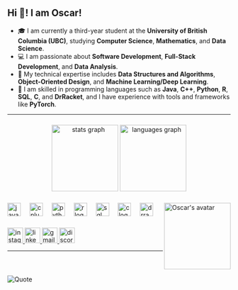 <h2 align="left">Hi 👋! I am Oscar!</h2>

- 🎓 I am currently a third-year student at the **University of British Columbia (UBC)**, studying **Computer Science**, **Mathematics**, and **Data Science**.
- 💻 I am passionate about **Software Development**, **Full-Stack Development**, and **Data Analysis**.
- 🌱 My technical expertise includes **Data Structures and Algorithms**, **Object-Oriented Design**, and **Machine Learning/Deep Learning**.
- 🔧 I am skilled in programming languages such as **Java**, **C++**, **Python**, **R**, **SQL**, **C**, and **DrRacket**, and I have experience with tools and frameworks like **PyTorch**.

---

###

<div align="center">
  <img src="https://github-readme-stats.vercel.app/api?username=Oscarcheng0312&hide_title=false&hide_rank=false&show_icons=true&include_all_commits=true&count_private=true&disable_animations=false&theme=dracula&locale=en&hide_border=false" height="150" alt="stats graph"  />
  <img src="https://github-readme-stats.vercel.app/api/top-langs?username=Oscarcheng0312&locale=en&hide=jupyter%20notebook&hide_title=false&layout=compact&card_width=320&langs_count=10&theme=dracula&hide_border=false" height="150" alt="languages graph"  />
</div>




###

<img align="right" height="150" src="https://i.postimg.cc/prxTQ8r3/1.jpg" alt="Oscar's avatar" />

###

<div align="left">
  <img src="https://cdn.jsdelivr.net/gh/devicons/devicon/icons/java/java-original.svg" height="30" alt="java logo"  />
  <img width="12" />
  <img src="https://cdn.jsdelivr.net/gh/devicons/devicon/icons/cplusplus/cplusplus-original.svg" height="30" alt="cplusplus logo"  />
  <img width="12" />
  <img src="https://cdn.jsdelivr.net/gh/devicons/devicon/icons/python/python-original.svg" height="30" alt="python logo"  />
  <img width="12" />
  <img src="https://cdn.jsdelivr.net/gh/devicons/devicon/icons/r/r-original.svg" height="30" alt="r logo"  />
  <img width="12" />
  <img src="https://cdn.jsdelivr.net/gh/devicons/devicon/icons/mysql/mysql-original.svg" height="30" alt="sql logo"  />
  <img width="12" />
  <img src="https://cdn.jsdelivr.net/gh/devicons/devicon/icons/c/c-original.svg" height="30" alt="c logo"  />
  <img width="12" />
  <img src="https://i.postimg.cc/ZRDmnd3r/2.png" height="30" alt="drracket logo" />
</div>

###

<div align="left">
  <a href="https://www.instagram.com/oscar_cheng7/" target="_blank">
    <img src="https://img.shields.io/static/v1?message=Instagram&logo=instagram&label=&color=E4405F&logoColor=white&labelColor=&style=for-the-badge" height="35" alt="instagram logo"  />
  </a>
  <a href="https://www.linkedin.com/in/junqi-cheng-3901882a6/" target="_blank">
    <img src="https://img.shields.io/static/v1?message=LinkedIn&logo=linkedin&label=&color=0077B5&logoColor=white&labelColor=&style=for-the-badge" height="35" alt="linkedin logo"  />
  </a>
  <a href="mailto:oscarcheng0312@gmail.com" target="_blank">
    <img src="https://img.shields.io/static/v1?message=Gmail&logo=gmail&label=&color=D14836&logoColor=white&labelColor=&style=for-the-badge" height="35" alt="gmail logo"  />
  </a>
  <a href="https://discordapp.com/users/oscar0312" target="_blank">
    <img src="https://img.shields.io/static/v1?message=Discord&logo=discord&label=&color=7289DA&logoColor=white&labelColor=&style=for-the-badge" height="35" alt="discord logo" />
  </a>
</div>

---

<br clear="both">

![Quote](https://quotes-github-readme.vercel.app/api?type=horizontal&theme=radical)

